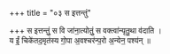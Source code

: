 +++
title = "०३ स इत्तन्तुं"

+++
स इत्तन्तुं॒ स वि जा॑ना॒त्योतुं॒ स वक्त्वा॑न्यृतु॒था व॑दाति ।  
य ईं॒ चिके॑तद॒मृत॑स्य गो॒पा अ॒वश्चर॑न्प॒रो अ॒न्येन॒ पश्य॑न् ॥